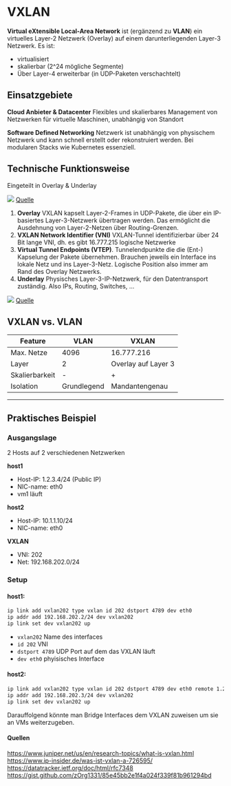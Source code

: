 # VXLAN

**Virtual eXtensible Local-Area Network** ist (ergänzend zu **VLAN**) ein virtuelles Layer-2 Netzwerk (Overlay) auf einem darunterliegenden Layer-3 Netzwerk.
Es ist:
- virtualisiert
- skalierbar (2^24 mögliche Segmente)
- Über Layer-4 erweiterbar (in UDP-Paketen verschachtelt)

## Einsatzgebiete
**Cloud Anbieter & Datacenter**
Flexibles und skalierbares Management von Netzwerken für virtuelle Maschinen, unabhängig von Standort

**Software Defined Networking**
Netzwerk ist unabhängig von physischem Netzwerk und kann schnell erstellt oder rekonstruiert werden. Bei modularen Stacks wie Kubernetes essenziell.


## Technische Funktionsweise
Eingeteilt in Overlay & Underlay

![](https://arubanetworking.hpe.com/techdocs/AOS-CX/10.13/HTML/vxlan/Content/Resources/Images/vxlan-03.png)
[Quelle](https://arubanetworking.hpe.com/techdocs/AOS-CX/10.13/HTML/vxlan/Content/Chp_Over/vxl-net-mod-10.htm)

1. **Overlay**
	VXLAN kapselt Layer-2-Frames in UDP-Pakete, die über ein IP-basiertes Layer-3-Netzwerk übertragen werden. Das ermöglicht die Ausdehnung von Layer-2-Netzen über Routing-Grenzen.
2. **VXLAN Network Identifier (VNI)** 
	VXLAN-Tunnel identifizierbar über 24 Bit lange VNI, dh. es gibt 16.777.215 logische Netzwerke
3. **Virtual Tunnel Endpoints (VTEP)**.
	Tunnelendpunkte die die (Ent-) Kapselung der Pakete übernehmen. Brauchen jeweils ein Interface ins lokale Netz und ins Layer-3-Netz. Logische Position also immer am Rand des Overlay Netzwerks.
4. **Underlay**
	Physisches Layer-3-IP-Netzwerk, für den Datentransport zuständig. Also IPs, Routing, Switches, ...



![](https://images.ctfassets.net/aoyx73g9h2pg/6ry4NMKCeY6BEAL61idwbM/e6420170dc91d8e678c7935825351ef3/What-is-VXLAN-Diagram.jpg)
[Quelle](https://www.cbtnuggets.com/blog/technology/networking/what-is-vxlan)



## VXLAN vs. VLAN

 Feature         | VLAN        | VXLAN  
-----------------|-------------|---------------------
 Max. Netze      | 4096        | 16.777.216
 Layer           | 2           | Overlay auf Layer 3
 Skalierbarkeit  | -           | +
 Isolation       | Grundlegend | Mandantengenau

---

## Praktisches Beispiel

### Ausgangslage
2 Hosts auf 2 verschiedenen Netzwerken

**host1**
- Host-IP: 1.2.3.4/24 (Public IP)
- NIC-name: eth0
- vm1 läuft


**host2**
- Host-IP: 10.1.1.10/24
- NIC-name: eth0

**VXLAN**
- VNI: 202
- Net: 192.168.202.0/24


### Setup
#### host1:

```bash
ip link add vxlan202 type vxlan id 202 dstport 4789 dev eth0
ip addr add 192.168.202.2/24 dev vxlan202
ip link set dev vxlan202 up
```

- `vxlan202` Name des interfaces
- `id 202` VNI
- `dstport 4789` UDP Port auf dem das VXLAN läuft
- `dev eth0` phyisisches Interface



#### host2:
```bash
ip link add vxlan202 type vxlan id 202 dstport 4789 dev eth0 remote 1.2.3.4
ip addr add 192.168.202.3/24 dev vxlan202
ip link set dev vxlan202 up
```

Darauffolgend könnte man Bridge Interfaces dem VXLAN zuweisen um sie an VMs weiterzugeben.


#### Quellen
https://www.juniper.net/us/en/research-topics/what-is-vxlan.html
https://www.ip-insider.de/was-ist-vxlan-a-726595/
https://datatracker.ietf.org/doc/html/rfc7348
https://gist.github.com/zOrg1331/85e45bb2e1f4a024f339f81b961294bd
